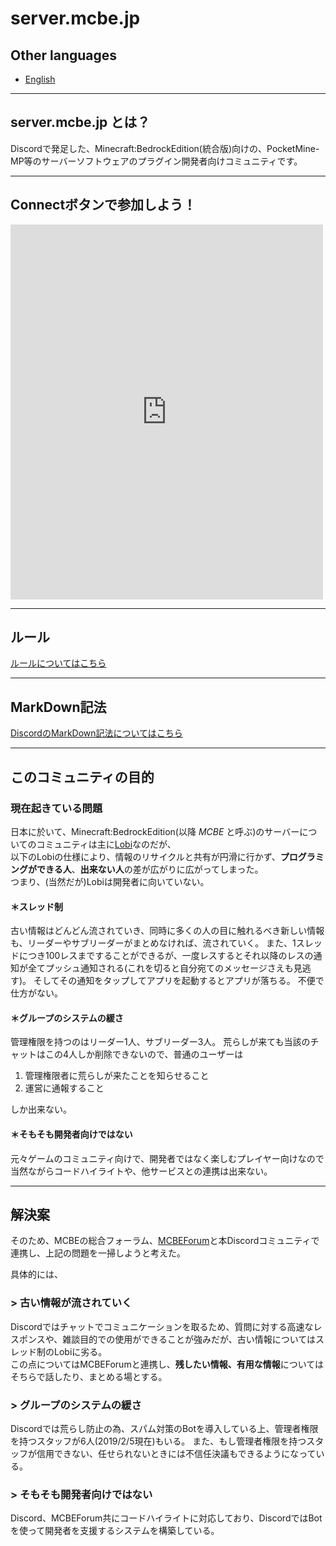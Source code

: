 # server.mcbe.jp

## Other languages

- [English](/index_en)

***

## server.mcbe.jp とは？

Discordで発足した、Minecraft:BedrockEdition(統合版)向けの、PocketMine-MP等のサーバーソフトウェアのプラグイン開発者向けコミュニティです。  

***

## Connectボタンで参加しよう！

<iframe src="https://discordapp.com/widget?id=521032598945005578&theme=dark" width="500" height="600" allowtransparency="true" frameborder="0"></iframe>

***

## ルール

[ルールについてはこちら](/rules)

***

## MarkDown記法

[DiscordのMarkDown記法についてはこちら](/mark)

***

## このコミュニティの目的

### 現在起きている問題

日本に於いて、Minecraft:BedrockEdition(以降 _MCBE_ と呼ぶ)のサーバーについてのコミュニティは主に[Lobi](https://lobi.co)なのだが、  
以下のLobiの仕様により、情報のリサイクルと共有が円滑に行かず、**プログラミングができる人**、**出来ない人**の差が広がりに広がってしまった。  
つまり、(当然だが)Lobiは開発者に向いていない。

#### ＊スレッド制

古い情報はどんどん流されていき、同時に多くの人の目に触れるべき新しい情報も、リーダーやサブリーダーがまとめなければ、流されていく。
また、1スレッドにつき100レスまですることができるが、一度レスするとそれ以降のレスの通知が全てプッシュ通知される(これを切ると自分宛てのメッセージさえも見逃す)。
そしてその通知をタップしてアプリを起動するとアプリが落ちる。
不便で仕方がない。

#### ＊グループのシステムの緩さ

管理権限を持つのはリーダー1人、サブリーダー3人。
荒らしが来ても当該のチャットはこの4人しか削除できないので、普通のユーザーは

1. 管理権限者に荒らしが来たことを知らせること
2. 運営に通報すること

しか出来ない。

#### ＊そもそも開発者向けではない

元々ゲームのコミュニティ向けで、開発者ではなく楽しむプレイヤー向けなので当然ながらコードハイライトや、他サービスとの連携は出来ない。

***

## 解決案

そのため、MCBEの総合フォーラム、[MCBEForum](forum.mcbe.jp)と本Discordコミュニティで連携し、上記の問題を一掃しようと考えた。

具体的には、

### > 古い情報が流されていく

Discordではチャットでコミュニケーションを取るため、質問に対する高速なレスポンスや、雑談目的での使用ができることが強みだが、古い情報についてはスレッド制のLobiに劣る。  
この点についてはMCBEForumと連携し、**残したい情報、有用な情報**についてはそちらで話したり、まとめる場とする。  

### > グループのシステムの緩さ

Discordでは荒らし防止の為、スパム対策のBotを導入している上、管理者権限を持つスタッフが6人(2019/2/5現在)もいる。
また、もし管理者権限を持つスタッフが信用できない、任せられないときには不信任決議もできるようになっている。

### > そもそも開発者向けではない

Discord、MCBEForum共にコードハイライトに対応しており、DiscordではBotを使って開発者を支援するシステムを構築している。
